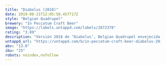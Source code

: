 ```yaml
---
title: "Diabolus (2018)"
date: 2019-08-21T12:05:58.457717Z
style: "Belgian Quadrupel"
brewery: "In Peccatum Craft Beer"
image: "https://labels.untappd.com/labels/2872378"
rating: "3.89"
description: "Versión 2018 de ‘Diabolus’, Belgian Quadrupel envejecida 12 meses en barricas de Bourbon."
untappd_url: "https://untappd.com/b/in-peccatum-craft-beer-diabolus-2018/2872378"
abv: "13.0"
ibu: "25"
robots: noindex,nofollow
---
```


